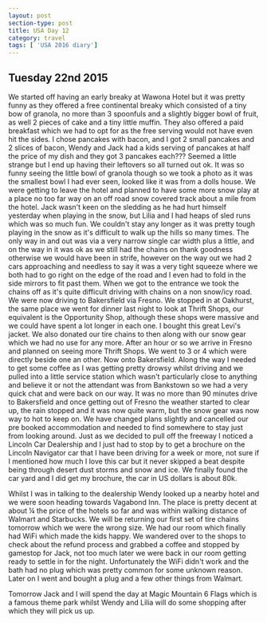 ```yaml
---
layout: post
section-type: post
title: USA Day 12
category: travel
tags: [ 'USA 2016 diary']
---
```


## Tuesday 22nd 2015
We started off having an early breaky at Wawona Hotel but it was pretty funny as they offered a free continental breaky which consisted of a tiny bow of granola, no more than 3 spoonfuls and a slightly bigger bowl of fruit, as well 2 pieces of cake and a tiny little muffin. They also offered a paid breakfast which we had to opt for as the free serving would not have even hit the sides. I chose pancakes with bacon, and I got 2 small pancakes and 2 slices of bacon, Wendy and Jack had a kids serving of pancakes at half the price of my dish and they got 3 pancakes each??? Seemed a little strange but I end up having their leftovers so all turned out ok. It was so funny seeing the little bowl of granola though so we took a photo as it was the smallest bowl I had ever seen, looked like it was from a dolls house. We were getting to leave the hotel and planned to have some more snow play at a place no too far way on an off road snow covered track about a mile from the hotel.
Jack wasn't keen on the sledding as he had hurt himself yesterday when playing in the snow, but Lilia and I had heaps of sled runs which was so much fun. We couldn't stay any longer as it was pretty tough playing in the snow as it's difficult to walk up the hills so many times. The only way in and out was via a very narrow single car width plus a little, and on the way in it was ok as we still had the chains on thank goodness otherwise we would have been in strife, however on the way out we had 2 cars approaching and needless to say it was a very tight squeeze where we both had to go right on the edge of the road and I even had to fold in the side mirrors to fit past them. When we got to the entrance we took the chains off as it's quite difficult driving with chains on a non snow/icy road.
We were now driving to Bakersfield via Fresno. We stopped in at Oakhurst, the same place we went for dinner last night to look at Thrift Shops, our equivalent is the Opportunity Shop, although these shops were massive and we could have spent a lot longer in each one. I bought this great Levi's jacket. We also donated our tire chains to then along with our snow gear which we had no use for any more. After an hour or so we arrive in Fresno and planned on seeing more Thrift Shops. We went to 3 or 4 which were directly beside one an other.
Now onto Bakersfield. Along the way I needed to get some coffee as I was getting pretty drowsy whilst driving and we pulled into a little service station which wasn't particularly close to anything and believe it or not the attendant was from Bankstown so we had a very quick chat and were back on our way. It was no more than 90 minutes drive to Bakersfield and once getting out of Fresno the weather started to clear up, the rain stopped and it was now quite warm, but the snow gear was now way to hot to keep on. We have changed plans slightly and cancelled our pre booked accommodation and needed to find somewhere to stay just from looking around. Just as we decided to pull off the freeway I noticed a Lincoln Car Dealership and I just had to stop by to get a brochure on the Lincoln Navigator car that I have been driving for a week or more, not sure if I mentioned how much I love this car but it never skipped a beat despite being through desert dust storms and snow and ice. We finally found the car yard and I did get my brochure, the car in US dollars is about 80k.

Whilst I was in talking to the dealership Wendy looked up a nearby hotel and we were soon heading towards Vagabond Inn. The place is pretty decent at about ¼ the price of the hotels so far and was within walking distance of Walmart and Starbucks. We will be returning our first set of tire chains tomorrow which we were the wrong size. We had our room which finally had WiFi which made the kids happy. We wandered over to the shops to check about the refund process and grabbed a coffee and stopped by gamestop for Jack, not too much later we were back in our room getting ready to settle in for the night. Unfortunately the WiFi didn't work and the bath had no plug which was pretty common for some unknown reason. Later on I went and bought a plug and a few other things from Walmart.

Tomorrow Jack and I will spend the day at Magic Mountain 6 Flags which is a famous theme park whilst Wendy and Lilia will do some shopping after which they will pick us up.
